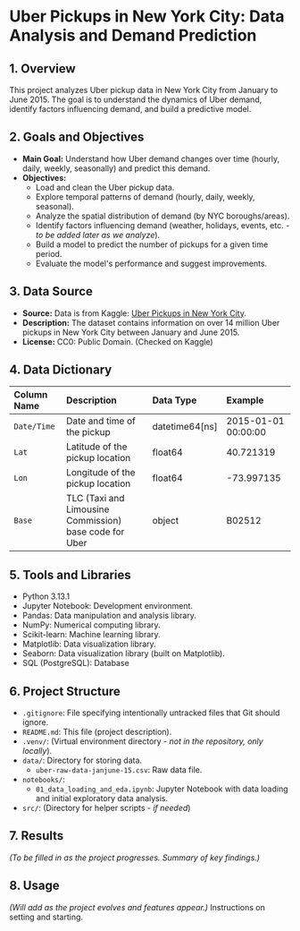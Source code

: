 # Uber Pickups in New York City: Data Analysis and Demand Prediction

## 1. Overview

This project analyzes Uber pickup data in New York City from January to June 2015.  The goal is to understand the dynamics of Uber demand, identify factors influencing demand, and build a predictive model.

## 2. Goals and Objectives

*   **Main Goal:** Understand how Uber demand changes over time (hourly, daily, weekly, seasonally) and predict this demand.
*   **Objectives:**
    *   Load and clean the Uber pickup data.
    *   Explore temporal patterns of demand (hourly, daily, weekly, seasonal).
    *   Analyze the spatial distribution of demand (by NYC boroughs/areas).
    *   Identify factors influencing demand (weather, holidays, events, etc. - *to be added later as we analyze*).
    *   Build a model to predict the number of pickups for a given time period.
    *   Evaluate the model's performance and suggest improvements.

## 3. Data Source

*   **Source:** Data is from Kaggle: [Uber Pickups in New York City](https://www.kaggle.com/datasets/fivethirtyeight/uber-pickups-in-new-york-city).
*   **Description:** The dataset contains information on over 14 million Uber pickups in New York City between January and June 2015.
* **License:** CC0: Public Domain. (Checked on Kaggle)

## 4. Data Dictionary

| Column Name     | Description                                      | Data Type | Example                 |
| :-------------- | :----------------------------------------------- | :-------- | :---------------------- |
| `Date/Time`    | Date and time of the pickup                     | datetime64[ns]  | 2015-01-01 00:00:00     |
| `Lat`           | Latitude of the pickup location                | float64   | 40.721319              |
| `Lon`           | Longitude of the pickup location               | float64   | -73.997135             |
| `Base`           | TLC (Taxi and Limousine Commission) base code for Uber | object    | B02512                |

## 5. Tools and Libraries

*   Python 3.13.1
*   Jupyter Notebook: Development environment.
*   Pandas: Data manipulation and analysis library.
*   NumPy: Numerical computing library.
*   Scikit-learn: Machine learning library.
*   Matplotlib: Data visualization library.
*   Seaborn: Data visualization library (built on Matplotlib).
*   SQL (PostgreSQL): Database

## 6. Project Structure

*   `.gitignore`: File specifying intentionally untracked files that Git should ignore.
*   `README.md`: This file (project description).
*   `.venv/`: (Virtual environment directory - *not in the repository, only locally*).
*   `data/`: Directory for storing data.
    *   `uber-raw-data-janjune-15.csv`: Raw data file.
*   `notebooks/`:
    *   `01_data_loading_and_eda.ipynb`: Jupyter Notebook with data loading and initial exploratory data analysis.
*   `src/`: (Directory for helper scripts - *if needed*)

## 7. Results

*(To be filled in as the project progresses. Summary of key findings.)*

## 8. Usage
*(Will add as the project evolves and features appear.)*
Instructions on setting and starting.
